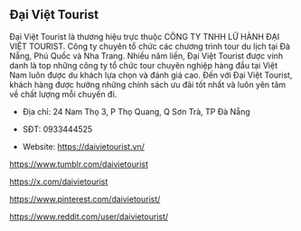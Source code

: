 ## Đại Việt Tourist

Đại Việt Tourist là thương hiệu trực thuộc CÔNG TY TNHH LỮ HÀNH ĐẠI VIỆT TOURIST. Công ty chuyên tổ chức các chương trình tour du lịch tại Đà Nẵng, Phú Quốc và Nha Trang. Nhiều năm liền, Đại Việt Tourist được vinh danh là top những công ty tổ chức tour chuyên nghiệp hàng đầu tại Việt Nam luôn được du khách lựa chọn và đánh giá cao. Đến với Đại Việt Tourist, khách hàng được hưởng những chính sách ưu đãi tốt nhất và luôn yên tâm về chất lượng mỗi chuyến đi.

- Địa chỉ: 24 Nam Thọ 3, P Thọ Quang, Q Sơn Trà, TP Đà Nẵng

- SĐT: 0933444525

- Website: https://daivietourist.vn/

https://www.tumblr.com/daivietourist

https://x.com/daivietourist

https://www.pinterest.com/daivietourist/

https://www.reddit.com/user/daivietourist/
